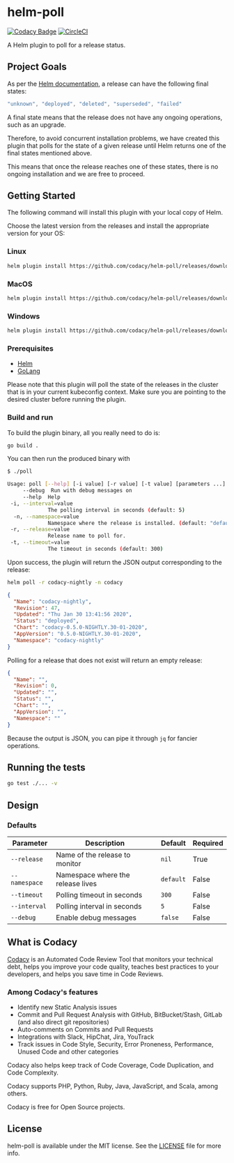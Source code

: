 # helm-poll

[![Codacy Badge](https://api.codacy.com/project/badge/Grade/f7afd18c84b64493bc31a5db5bc53513)](https://app.codacy.com/gh/codacy/helm-poll?utm_source=github.com&utm_medium=referral&utm_content=codacy/helm-poll&utm_campaign=Badge_Grade_Dashboard)
[![CircleCI](https://circleci.com/gh/codacy/helm-poll/tree/master.svg?style=svg)](https://circleci.com/gh/codacy/helm-poll/tree/master)

A Helm plugin to poll for a release status.

## Project Goals

As per the [Helm documentation](https://helm.sh/docs/helm/helm_status/), a release can have the following final states:

```go
"unknown", "deployed", "deleted", "superseded", "failed"
```

A final state means that the release does not have any ongoing operations, such as an upgrade.

Therefore, to avoid concurrent installation problems, we have created this plugin that polls for the state of a given release until Helm returns one of the final states mentioned above.

This means that once the release reaches one of these states, there is no ongoing installation and we are free to proceed.

## Getting Started

The following command will install this plugin with your local copy of Helm.

Choose the latest version from the releases and install the appropriate version for your OS:

### Linux

```sh
helm plugin install https://github.com/codacy/helm-poll/releases/download/latest/helm-poll-linux.tgz
```

### MacOS

```sh
helm plugin install https://github.com/codacy/helm-poll/releases/download/latest/helm-poll-macos.tgz
```

### Windows

```sh
helm plugin install https://github.com/codacy/helm-poll/releases/download/latest/helm-poll-windows.tgz
```

### Prerequisites

* [Helm](https://helm.sh/)
* [GoLang](https://golang.org/)

Please note that this plugin will poll the state of the releases in the cluster that is in your current kubeconfig context. Make sure you are pointing to the desired cluster before running the plugin.

### Build and run

To build the plugin binary, all you really need to do is:

```bash
go build .
```

You can then run the produced binary with

```bash
$ ./poll

Usage: poll [--help] [-i value] [-r value] [-t value] [parameters ...]
     --debug  Run with debug messages on
     --help  Help
 -i, --interval=value
             The polling interval in seconds (default: 5)
  -n, --namespace=value
             Namespace where the release is installed. (default: "default")
 -r, --release=value
             Release name to poll for.
 -t, --timeout=value
             The timeout in seconds (default: 300)
```

Upon success, the plugin will return the JSON output corresponding to the release:

```bash
helm poll -r codacy-nightly -n codacy
```

```json
{
  "Name": "codacy-nightly",
  "Revision": 47,
  "Updated": "Thu Jan 30 13:41:56 2020",
  "Status": "deployed",
  "Chart": "codacy-0.5.0-NIGHTLY.30-01-2020",
  "AppVersion": "0.5.0-NIGHTLY.30-01-2020",
  "Namespace": "codacy-nightly"
}
```

Polling for a release that does not exist will return an empty release:

```json
{
  "Name": "",
  "Revision": 0,
  "Updated": "",
  "Status": "",
  "Chart": "",
  "AppVersion": "",
  "Namespace": ""
}
```

Because the output is JSON, you can pipe it through `jq` for fancier operations.

## Running the tests

```bash
go test ./... -v
```

## Design

### Defaults

| Parameter     | Description                       | Default   | Required  |
| ------------- | -------------------------------   | --------  | --------- |
| `--release`   | Name of the release to monitor    | `nil`     | True      |
| `--namespace` | Namespace where the release lives | `default` | False     |
| `--timeout`   | Polling timeout in seconds        | `300`     | False     |
| `--interval`  | Polling interval in seconds       | `5`       | False     |
| `--debug`     | Enable debug messages             | `false`   | False     |

## What is Codacy

[Codacy](https://www.codacy.com/) is an Automated Code Review Tool that monitors your technical debt, helps you improve your code quality, teaches best practices to your developers, and helps you save time in Code Reviews.

### Among Codacy's features

- Identify new Static Analysis issues
- Commit and Pull Request Analysis with GitHub, BitBucket/Stash, GitLab (and also direct git repositories)
- Auto-comments on Commits and Pull Requests
- Integrations with Slack, HipChat, Jira, YouTrack
- Track issues in Code Style, Security, Error Proneness, Performance, Unused Code and other categories

Codacy also helps keep track of Code Coverage, Code Duplication, and Code Complexity.

Codacy supports PHP, Python, Ruby, Java, JavaScript, and Scala, among others.

Codacy is free for Open Source projects.

## License

helm-poll is available under the MIT license. See the [LICENSE](./LICENSE) file for more info.
